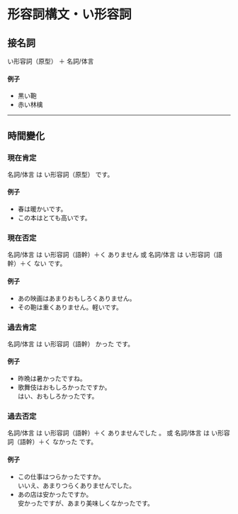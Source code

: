 # 形容詞構文・い形容詞

## 接名詞

<grammar-pill-group>
    <grammar-pill color="blue">い形容詞（原型）</grammar-pill>
    <grammar-pill>＋</grammar-pill>
    <grammar-pill color="gray">名詞/体言</grammar-pill>
</grammar-pill-group>

#### 例子
- 黒い鞄
- 赤い林檎

<hr>

## 時間變化

### 現在肯定

<grammar-pill-group>
    <grammar-pill color="gray">名詞/体言</grammar-pill>
    <grammar-pill>は</grammar-pill>
    <grammar-pill color="blue">い形容詞（原型）</grammar-pill>
    <grammar-pill>です。</grammar-pill>
</grammar-pill-group>

#### 例子
- 春は暖かいです。
- この本はとても高いです。

### 現在否定

<grammar-pill-group>
    <grammar-pill color="gray">名詞/体言</grammar-pill>
    <grammar-pill>は</grammar-pill>
    <grammar-pill color="blue">い形容詞（語幹）＋く</grammar-pill>
    <grammar-pill color="yellow" description="否定">ありません</grammar-pill>
</grammar-pill-group>
或
<grammar-pill-group>
    <grammar-pill color="gray">名詞/体言</grammar-pill>
    <grammar-pill>は</grammar-pill>
    <grammar-pill color="blue">い形容詞（語幹）＋く</grammar-pill>
    <grammar-pill color="yellow" description="否定">ない</grammar-pill>
    <grammar-pill>です。</grammar-pill>
</grammar-pill-group>

#### 例子
- あの映画はあまりおもしろくありません。
- その鞄は重くありません。軽いです。

### 過去肯定

<grammar-pill-group>
    <grammar-pill color="gray">名詞/体言</grammar-pill>
    <grammar-pill>は</grammar-pill>
    <grammar-pill color="blue">い形容詞（語幹）</grammar-pill>
    <grammar-pill color="yellow" description="過去">かった</grammar-pill>
    <grammar-pill>です。</grammar-pill>
</grammar-pill-group>

#### 例子
- 昨晩は暑かったですね。
- 歌舞伎はおもしろかったですか。<br>はい、おもしろかったです。

### 過去否定

<grammar-pill-group>
    <grammar-pill color="gray">名詞/体言</grammar-pill>
    <grammar-pill>は</grammar-pill>
    <grammar-pill color="blue">い形容詞（語幹）＋く</grammar-pill>
    <grammar-pill color="yellow" description="否定＋過去">ありませんでした</grammar-pill>
    <grammar-pill>。</grammar-pill>
</grammar-pill-group>
或
<grammar-pill-group>
    <grammar-pill color="gray">名詞/体言</grammar-pill>
    <grammar-pill>は</grammar-pill>
    <grammar-pill color="blue" >い形容詞（語幹）＋く</grammar-pill>
    <grammar-pill color="yellow" description="否定＋過去">なかった</grammar-pill>
    <grammar-pill>です。</grammar-pill>
</grammar-pill-group>

#### 例子
- この仕事はつらかったですか。<br>いいえ、あまりつらくありませんでした。
- あの店は安かったですか。<br>安かったですが、あまり美味しくなかったです。
